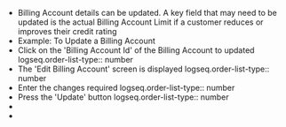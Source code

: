 - Billing Account details can be updated.
  A key field that may need to be updated is the actual Billing Account Limit if a customer reduces or improves their credit rating
- Example: To Update a Billing Account
- Click on the 'Billing Account Id' of the Billing Account to updated
  logseq.order-list-type:: number
- The 'Edit Billing Account' screen is displayed
  logseq.order-list-type:: number
- Enter the changes required
  logseq.order-list-type:: number
- Press the 'Update' button
  logseq.order-list-type:: number
-
-